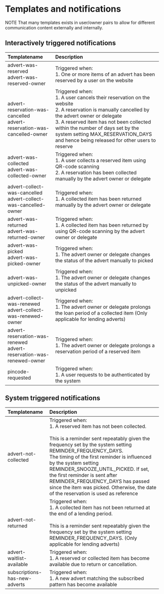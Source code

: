 # Templates and notifications

NOTE That many templates exists in user/owner pairs to allow for different communication content externally and internally.

## Interactively triggered notifications

| Templatename                                                                | Description                                                                                                                                                                                                                                                                                                                  |
| :-------------------------------------------------------------------------- | :--------------------------------------------------------------------------------------------------------------------------------------------------------------------------------------------------------------------------------------------------------------------------------------------------------------------------- |
| advert-was-reserved<br/>advert-was-reserved-owner                           | Triggered when:<br/>1. One or more items of an advert has been reserved by a user on the website                                                                                                                                                                                                                             |
| advert-reservation-was-cancelled<br/>advert-reservation-was-cancelled-owner | Triggered when:<br/>1. A user cancels their reservation on the website<br/>2. A reservation is manually cancelled by the advert owner or delegate<br/>3. A reserved item has not been collected within the number of days set by the system setting MAX_RESERVATION_DAYS and hence being released for other users to reserve |
| advert-was-collected<br/>advert-was-collected-owner                         | Triggered when:<br/>1. A user collects a reserved item using QR-code scanning<br/>2. A reservation has been collected manually by the advert owner or delegate                                                                                                                                                               |
| advert-collect-was-cancelled<br/>advert-collect-was-cancelled-owner         | Triggered when:<br/>1. A collected item has been returned manually by the advert owner or delegate                                                                                                                                                                                                                           |
| advert-was-returned<br/>advert-was-returned-owner                           | Triggered when:<br/>1. A collected item has been returned by using QR-code scanning by the advert owner or delegate                                                                                                                                                                                                          |
| advert-was-picked<br/>advert-was-picked-owner                               | Triggered when:<br/>1. The advert owner or delegate changes the status of the advert manually to picked                                                                                                                                                                                                                      |
| advert-was-unpicked-owner                                                   | Triggered when:<br/>1. The advert owner or delegate changes the status of the advert manually to unpicked                                                                                                                                                                                                                    |
| advert-collect-was-renewed<br/> advert-collect-was-renewed-owner            | Triggered when:<br/>1. The advert owner or delegate prolongs the loan period of a collected item (Only applicable for lending adverts)                                                                                                                                                                                       |
| advert-reservation-was-renewed<br/>advert-reservation-was-renewed-owner     | Triggered when:<br/>1. The advert owner or delegate prolongs a reservation period of a reserved item                                                                                                                                                                                                                         |
| pincode-requested                                                           | Triggered when:<br/>1. A user requests to be authenticated by the system                                                                                                                                                                                                                                                     |

## System triggered notifications

| Templatename                  | Description                                                                                                                                                                                                                                                                                                                                                                                                                                                 |
| :---------------------------- | :---------------------------------------------------------------------------------------------------------------------------------------------------------------------------------------------------------------------------------------------------------------------------------------------------------------------------------------------------------------------------------------------------------------------------------------------------------- |
| advert-not-collected          | Triggered when:<br/>1. A reserved item has not been collected.<br/><br/>This is a reminder sent repeatably given the frequency set by the system setting REMINDER_FREQUENCY_DAYS.<br/>The timing of the first reminder is influenced by the system setting REMINDER_SNOOZE_UNTIL_PICKED. If set, the first reminder is sent after REMINDER_FREQUENCY_DAYS has passed since the item was picked. Otherwise, the date of the reservation is used as reference |
| advert-not-returned           | Triggered when:<br/>1. A collected item has not been returned at the end of a lending period.<br/><br/>This is a reminder sent repeatably given the frequency set by the system setting REMINDER_FREQUENCY_DAYS. (Only applicable for lending adverts)                                                                                                                                                                                                      |
| advert-waitlist-available     | Triggered when:<br/>1. A reserved or collected item has become available due to return or cancellation.                                                                                                                                                                                                                                                                                                                                                     |
| subscriptions-has-new-adverts | Triggered when:<br/>1. A new advert matching the subscribed pattern has become available                                                                                                                                                                                                                                                                                                                                                                    |
